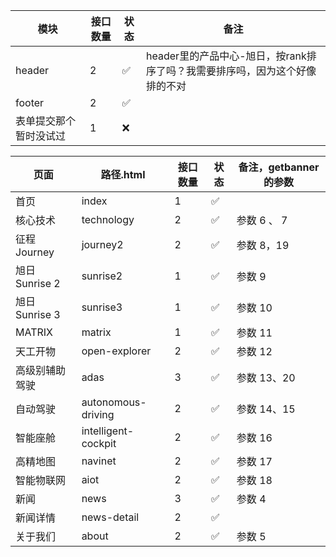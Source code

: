 | 模块  | 接口数量 | 状态 | 备注 |
| --- | --- | --- | --- |
| header | 2 | ✅ |  header里的产品中心-旭日，按rank排序了吗？我需要排序吗，因为这个好像排的不对
| footer | 2 | ✅ |
| 表单提交那个暂时没试过 | 1 |❌ 

| 页面                | 路径.html        | 接口数量 | 状态 | 备注，getbanner的参数 |
| ---                | ---              |   ---   | --- | --- |
| 首页                | index            | 1       | ✅  |
| 核心技术             | technology       | 2       | ✅  |    参数 6 、 7  |
| 征程 Journey        | journey2         | 2       | ✅  |    参数 8，19 |
| 旭日 Sunrise 2      | sunrise2         | 1      | ✅  |    参数 9  |
| 旭日 Sunrise 3      | sunrise3         | 1      | ✅  |    参数 10  |
| MATRIX             | matrix           | 1       | ✅  |    参数 11 |
| 天工开物             | open-explorer    | 2       | ✅  |   参数 12 |
| 高级别辅助驾驶        | adas             | 3       | ✅  |   参数 13、20  |
| 自动驾驶             | autonomous-driving| 2       | ✅  |   参数 14、15  |
| 智能座舱             | intelligent-cockpit| 2       | ✅  |   参数 16  |
| 高精地图             | navinet            | 2       | ✅  |   参数 17  |
| 智能物联网           | aiot                | 2       | ✅  |   参数 18 |
| 新闻                | news                | 3       | ✅  |   参数 4   |
| 新闻详情             | news-detail        | 2       | ✅  |
| 关于我们             | about              | 2       | ✅  |   参数 5   |
